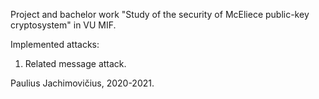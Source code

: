 Project and bachelor work "Study of the security of McEliece public-key cryptosystem" in VU MIF.

Implemented attacks:
1. Related message attack.

Paulius Jachimovičius, 2020-2021.
